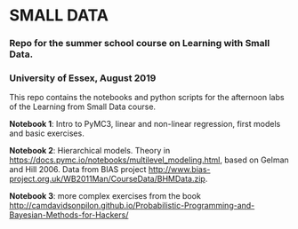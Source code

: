 # SMALL DATA

### Repo for the summer school course on Learning with Small Data.
### University of Essex, August 2019

This repo contains the notebooks and python scripts for the afternoon labs of the
Learning from Small Data course.

**Notebook 1**: Intro to PyMC3, linear and non-linear regression, first models
and basic exercises.

**Notebook 2**: Hierarchical models. Theory in https://docs.pymc.io/notebooks/multilevel_modeling.html, based on Gelman and Hill 2006. Data from BIAS project
http://www.bias-project.org.uk/WB2011Man/CourseData/BHMData.zip.

**Notebook 3**: more complex exercises from the book http://camdavidsonpilon.github.io/Probabilistic-Programming-and-Bayesian-Methods-for-Hackers/
